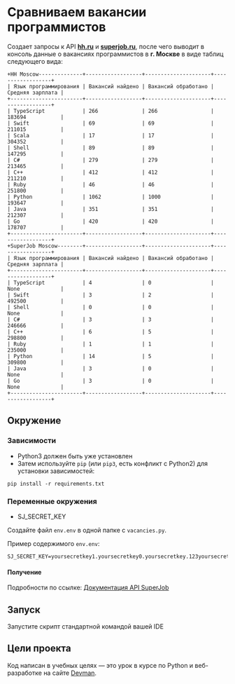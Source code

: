 # Сравниваем вакансии программистов

Создает запросы к API **[hh.ru](https://dev.hh.ru/)** и **[superjob.ru](https://api.superjob.ru/)**, после чего выводит в консоль данные о вакансиях программистов в **г. Москве** в виде таблиц следующего вида:
```
+HH Moscow--------------+------------------+---------------------+------------------+
| Язык программирования | Вакансий найдено | Вакансий обработано | Средняя зарплата |
+-----------------------+------------------+---------------------+------------------+
| TypeScript            | 266              | 266                 | 183694           |
| Swift                 | 69               | 69                  | 211015           |
| Scala                 | 17               | 17                  | 304352           |
| Shell                 | 89               | 89                  | 147295           |
| C#                    | 279              | 279                 | 213465           |
| C++                   | 412              | 412                 | 211210           |
| Ruby                  | 46               | 46                  | 251800           |
| Python                | 1062             | 1000                | 193647           |
| Java                  | 351              | 351                 | 212307           |
| Go                    | 420              | 420                 | 178707           |
+-----------------------+------------------+---------------------+------------------+
+SuperJob Moscow--------+------------------+---------------------+------------------+
| Язык программирования | Вакансий найдено | Вакансий обработано | Средняя зарплата |
+-----------------------+------------------+---------------------+------------------+
| TypeScript            | 4                | 0                   | None             |
| Swift                 | 3                | 2                   | 492500           |
| Shell                 | 0                | 0                   | None             |
| C#                    | 3                | 3                   | 246666           |
| C++                   | 6                | 5                   | 298800           |
| Ruby                  | 1                | 1                   | 235000           |
| Python                | 14               | 5                   | 309800           |
| Java                  | 3                | 0                   | None             |
| Go                    | 3                | 0                   | None             |
+-----------------------+------------------+---------------------+------------------+
```

## Окружение

### Зависимости

- Python3 должен быть уже установлен
- Затем используйте `pip` (или `pip3`, есть конфликт с Python2) для установки зависимостей:
```pycon
pip install -r requirements.txt
```

### Переменные окружения

- SJ_SECRET_KEY

Создайте файл `env.env` в одной папке с `vacancies.py`.

Пример содержимого `env.env`:
```
SJ_SECRET_KEY=yoursecretkey1.yoursecretkey0.yoursecretkey.123yoursecretkey.4yoursecretkey
```
#### Получение
Подробности по ссылке: [Документация API SuperJob](https://api.superjob.ru/)

## Запуск

Запустите скрипт стандартной командой вашей IDE

## Цели проекта

Код написан в учебных целях — это урок в курсе по Python и веб-разработке на сайте [Devman](https://dvmn.org).
